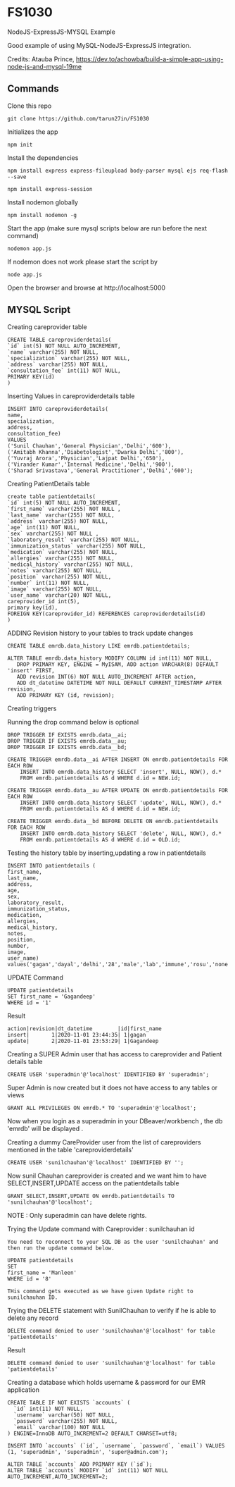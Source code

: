 

# FS1030

NodeJS-ExpressJS-MYSQL Example

Good example of using MySQL-NodeJS-ExpressJS integration.

Credits: Atauba Prince, https://dev.to/achowba/build-a-simple-app-using-node-js-and-mysql-19me


## Commands

Clone this repo

```
git clone https://github.com/tarun27in/FS1030
```

Initializes the app

```
npm init
```

Install the dependencies

```
npm install express express-fileupload body-parser mysql ejs req-flash --save
```

```
npm install express-session
```



Install nodemon globally

```
npm install nodemon -g
```

Start the app (make sure mysql scripts below are run before the next command)

```
nodemon app.js
```

If nodemon does not work please start the script by 

```
node app.js
```


Open the browser and browse at http://localhost:5000

## MYSQL Script



Creating careprovider table

```
CREATE TABLE careproviderdetails(
`id` int(5) NOT NULL AUTO_INCREMENT,
`name` varchar(255) NOT NULL,
`specialization` varchar(255) NOT NULL,
`address` varchar(255) NOT NULL,
`consultation_fee` int(11) NOT NULL,
PRIMARY KEY(id)
)
```

Inserting Values in careproviderdetails table

```
INSERT INTO careproviderdetails(
name,
specialization,
address,
consultation_fee) 
VALUES
('Sunil Chauhan','General Physician','Delhi','600'),
('Amitabh Khanna','Diabetologist','Dwarka Delhi','800'),
('Yuvraj Arora','Physician','Lajpat Delhi','650'),
('Virander Kumar','Internal Medicine','Delhi','900'),
('Sharad Srivastava','General Practitioner','Delhi','600');
```

Creating PatientDetails table

```
create table patientdetails(
`id` int(5) NOT NULL AUTO_INCREMENT,	
`first_name` varchar(255) NOT NULL ,
`last_name` varchar(255) NOT NULL,
`address` varchar(255) NOT NULL,
`age` int(11) NOT NULL,
`sex` varchar(255) NOT NULL ,
`laboratory_result` varchar(255) NOT NULL,
`immunization_status` varchar(255) NOT NULL,
`medication` varchar(255) NOT NULL,
`allergies` varchar(255) NOT NULL,
`medical_history` varchar(255) NOT NULL,
`notes` varchar(255) NOT NULL,
`position` varchar(255) NOT NULL,
`number` int(11) NOT NULL,
`image` varchar(255) NOT NULL,
`user_name` varchar(20) NOT NULL,
careprovider_id int(5),
primary key(id),
FOREIGN KEY(careprovider_id) REFERENCES careproviderdetails(id)
)
```



ADDING Revision history to your tables to track update changes

```
CREATE TABLE emrdb.data_history LIKE emrdb.patientdetails;
```

```
ALTER TABLE emrdb.data_history MODIFY COLUMN id int(11) NOT NULL, 
   DROP PRIMARY KEY, ENGINE = MyISAM, ADD action VARCHAR(8) DEFAULT 'insert' FIRST, 
   ADD revision INT(6) NOT NULL AUTO_INCREMENT AFTER action,
   ADD dt_datetime DATETIME NOT NULL DEFAULT CURRENT_TIMESTAMP AFTER revision,
   ADD PRIMARY KEY (id, revision);
```



Creating triggers

Running the drop command below is optional

```
DROP TRIGGER IF EXISTS emrdb.data__ai;
DROP TRIGGER IF EXISTS emrdb.data__au;
DROP TRIGGER IF EXISTS emrdb.data__bd;
```

```
CREATE TRIGGER emrdb.data__ai AFTER INSERT ON emrdb.patientdetails FOR EACH ROW
    INSERT INTO emrdb.data_history SELECT 'insert', NULL, NOW(), d.* 
    FROM emrdb.patientdetails AS d WHERE d.id = NEW.id;

CREATE TRIGGER emrdb.data__au AFTER UPDATE ON emrdb.patientdetails FOR EACH ROW
    INSERT INTO emrdb.data_history SELECT 'update', NULL, NOW(), d.*
    FROM emrdb.patientdetails AS d WHERE d.id = NEW.id;

CREATE TRIGGER emrdb.data__bd BEFORE DELETE ON emrdb.patientdetails FOR EACH ROW
    INSERT INTO emrdb.data_history SELECT 'delete', NULL, NOW(), d.* 
    FROM emrdb.patientdetails AS d WHERE d.id = OLD.id;  

```

Testing the history table by inserting,updating a row in patientdetails

```
INSERT INTO patientdetails (
first_name,
last_name,
address,
age,
sex,
laboratory_result,
immunization_status,
medication,
allergies,
medical_history,
notes,
position,
number,
image,
user_name)
values('gagan','dayal','delhi','28','male','lab','immune','rosu','none','history','notes','position','1','image','gd')
```

UPDATE Command

```
UPDATE patientdetails 
SET first_name = 'Gagandeep'
WHERE id = '1'
```

Result

```
action|revision|dt_datetime        |id|first_name
insert|       1|2020-11-01 23:44:35| 1|gagan 
update|       2|2020-11-01 23:53:29| 1|Gagandeep
```

Creating a SUPER Admin user that has access to careprovider and Patient details table 

```
CREATE USER 'superadmin'@'localhost' IDENTIFIED BY 'superadmin';
```

Super Admin is now created but it does not have access to any tables or views

```
GRANT ALL PRIVILEGES ON emrdb.* TO 'superadmin'@'localhost';
```

Now when you login as a superadmin in your DBeaver/workbench , the db 'emrdb' will be displayed .



Creating a dummy CareProvider user from the list of careproviders mentioned in the table 'careproviderdetails'

```
CREATE USER 'sunilchauhan'@'localhost' IDENTIFIED BY '';
```

Now sunil Chauhan careprovider is created and we want him to have SELECT,INSERT,UPDATE access on the patientdetails table

```
GRANT SELECT,INSERT,UPDATE ON emrdb.patientdetails TO 'sunilchauhan'@'localhost';
```

NOTE : Only superadmin can have delete rights.

Trying the Update command with Careprovider : sunilchauhan id

```
You need to reconnect to your SQL DB as the user 'sunilchauhan' and then run the update command below. 
```



```
UPDATE patientdetails 
SET
first_name = 'Manleen'
WHERE id = '8'
```

```
THis command gets executed as we have given Update right to sunilchauhan ID.
```



Trying the DELETE statement with SunilChauhan to verify if he is able to delete any record

```
DELETE command denied to user 'sunilchauhan'@'localhost' for table 'patientdetails'
```

Result

```
DELETE command denied to user 'sunilchauhan'@'localhost' for table 'patientdetails'
```

Creating a database which holds username & password for our EMR application

```
CREATE TABLE IF NOT EXISTS `accounts` (
  `id` int(11) NOT NULL,
  `username` varchar(50) NOT NULL,
  `password` varchar(255) NOT NULL,
  `email` varchar(100) NOT NULL
) ENGINE=InnoDB AUTO_INCREMENT=2 DEFAULT CHARSET=utf8;

INSERT INTO `accounts` (`id`, `username`, `password`, `email`) VALUES (1, 'superadmin', 'superadmin', 'super@admin.com');

ALTER TABLE `accounts` ADD PRIMARY KEY (`id`);
ALTER TABLE `accounts` MODIFY `id` int(11) NOT NULL AUTO_INCREMENT,AUTO_INCREMENT=2;
```







